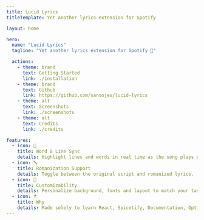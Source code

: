 ```yaml
---
title: Lucid Lyrics
titleTemplate: Yet another lyrics extension for Spotify

layout: home

hero:
  name: "Lucid Lyrics"
  tagline: "Yet another lyrics extension for Spotify 🎵"

  actions:
    - theme: brand
      text: Getting Started
      link: ./installation
    - theme: brand
      text: Github
      link: https://github.com/sanoojes/lucid-lyrics
    - theme: alt
      text: Screenshots
      link: ./screenshots
    - theme: alt
      text: Credits
      link: ./credits

features:
  - icon: 🎯
    title: Word & Line Sync
    details: Highlight lines and words in real time as the song plays on Spotify.
  - icon: 🔤
    title: Romanization Support
    details: Toggle between the original script and romanized lyrics.
  - icon: 🎨
    title: Customizability
    details: Personalize background, fonts and layout to match your taste.
  - icon: ❓
    title: Why
    details: Made solely to learn React, Spicetify, Documentation, Optimizations, and, of course, to boost my portfolio.
---
```

